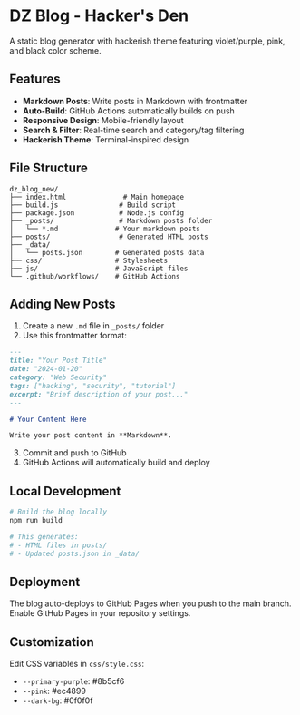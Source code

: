 # DZ Blog - Hacker's Den

A static blog generator with hackerish theme featuring violet/purple, pink, and black color scheme.

## Features

- **Markdown Posts**: Write posts in Markdown with frontmatter
- **Auto-Build**: GitHub Actions automatically builds on push
- **Responsive Design**: Mobile-friendly layout
- **Search & Filter**: Real-time search and category/tag filtering
- **Hackerish Theme**: Terminal-inspired design

## File Structure

```
dz_blog_new/
├── index.html              # Main homepage
├── build.js               # Build script
├── package.json           # Node.js config
├── _posts/                # Markdown posts folder
│   └── *.md              # Your markdown posts
├── posts/                 # Generated HTML posts
├── _data/
│   └── posts.json        # Generated posts data
├── css/                  # Stylesheets
├── js/                   # JavaScript files
└── .github/workflows/    # GitHub Actions
```

## Adding New Posts

1. Create a new `.md` file in `_posts/` folder
2. Use this frontmatter format:

```markdown
---
title: "Your Post Title"
date: "2024-01-20"
category: "Web Security"
tags: ["hacking", "security", "tutorial"]
excerpt: "Brief description of your post..."
---

# Your Content Here

Write your post content in **Markdown**.
```

3. Commit and push to GitHub
4. GitHub Actions will automatically build and deploy

## Local Development

```bash
# Build the blog locally
npm run build

# This generates:
# - HTML files in posts/
# - Updated posts.json in _data/
```

## Deployment

The blog auto-deploys to GitHub Pages when you push to the main branch. Enable GitHub Pages in your repository settings.

## Customization

Edit CSS variables in `css/style.css`:
- `--primary-purple`: #8b5cf6
- `--pink`: #ec4899
- `--dark-bg`: #0f0f0f